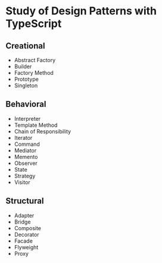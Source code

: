 # Study of Design Patterns with TypeScript

## Creational
* Abstract Factory
* Builder
* Factory Method
* Prototype
* Singleton

## Behavioral
* Interpreter
* Template Method
* Chain of Responsibility
* Iterator
* Command
* Mediator
* Memento
* Observer
* State
* Strategy
* Visitor

## Structural
* Adapter
* Bridge
* Composite
* Decorator
* Facade
* Flyweight
* Proxy